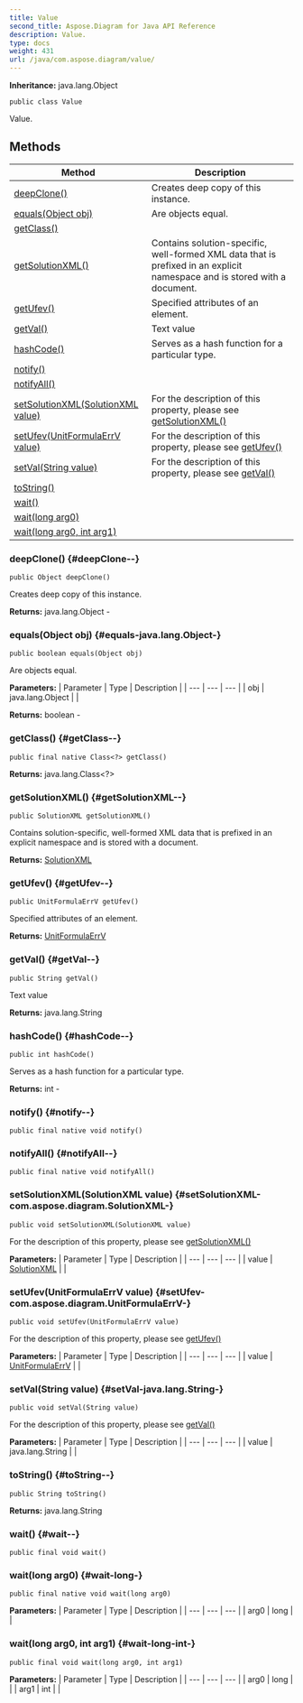```yaml
---
title: Value
second_title: Aspose.Diagram for Java API Reference
description: Value.
type: docs
weight: 431
url: /java/com.aspose.diagram/value/
---
```


**Inheritance:**
java.lang.Object
```
public class Value
```

Value.
## Methods

| Method | Description |
| --- | --- |
| [deepClone()](#deepClone--) | Creates deep copy of this instance. |
| [equals(Object obj)](#equals-java.lang.Object-) | Are objects equal. |
| [getClass()](#getClass--) |  |
| [getSolutionXML()](#getSolutionXML--) | Contains solution-specific, well-formed XML data that is prefixed in an explicit namespace and is stored with a document. |
| [getUfev()](#getUfev--) | Specified attributes of an element. |
| [getVal()](#getVal--) | Text value |
| [hashCode()](#hashCode--) | Serves as a hash function for a particular type. |
| [notify()](#notify--) |  |
| [notifyAll()](#notifyAll--) |  |
| [setSolutionXML(SolutionXML value)](#setSolutionXML-com.aspose.diagram.SolutionXML-) | For the description of this property, please see [getSolutionXML()](../../com.aspose.diagram/value\#getSolutionXML--) |
| [setUfev(UnitFormulaErrV value)](#setUfev-com.aspose.diagram.UnitFormulaErrV-) | For the description of this property, please see [getUfev()](../../com.aspose.diagram/value\#getUfev--) |
| [setVal(String value)](#setVal-java.lang.String-) | For the description of this property, please see [getVal()](../../com.aspose.diagram/value\#getVal--) |
| [toString()](#toString--) |  |
| [wait()](#wait--) |  |
| [wait(long arg0)](#wait-long-) |  |
| [wait(long arg0, int arg1)](#wait-long-int-) |  |
### deepClone() {#deepClone--}
```
public Object deepClone()
```


Creates deep copy of this instance.

**Returns:**
java.lang.Object - 
### equals(Object obj) {#equals-java.lang.Object-}
```
public boolean equals(Object obj)
```


Are objects equal.

**Parameters:**
| Parameter | Type | Description |
| --- | --- | --- |
| obj | java.lang.Object |  |

**Returns:**
boolean - 
### getClass() {#getClass--}
```
public final native Class<?> getClass()
```




**Returns:**
java.lang.Class<?>
### getSolutionXML() {#getSolutionXML--}
```
public SolutionXML getSolutionXML()
```


Contains solution-specific, well-formed XML data that is prefixed in an explicit namespace and is stored with a document.

**Returns:**
[SolutionXML](../../com.aspose.diagram/solutionxml)
### getUfev() {#getUfev--}
```
public UnitFormulaErrV getUfev()
```


Specified attributes of an element.

**Returns:**
[UnitFormulaErrV](../../com.aspose.diagram/unitformulaerrv)
### getVal() {#getVal--}
```
public String getVal()
```


Text value

**Returns:**
java.lang.String
### hashCode() {#hashCode--}
```
public int hashCode()
```


Serves as a hash function for a particular type.

**Returns:**
int - 
### notify() {#notify--}
```
public final native void notify()
```




### notifyAll() {#notifyAll--}
```
public final native void notifyAll()
```




### setSolutionXML(SolutionXML value) {#setSolutionXML-com.aspose.diagram.SolutionXML-}
```
public void setSolutionXML(SolutionXML value)
```


For the description of this property, please see [getSolutionXML()](../../com.aspose.diagram/value\#getSolutionXML--)

**Parameters:**
| Parameter | Type | Description |
| --- | --- | --- |
| value | [SolutionXML](../../com.aspose.diagram/solutionxml) |  |

### setUfev(UnitFormulaErrV value) {#setUfev-com.aspose.diagram.UnitFormulaErrV-}
```
public void setUfev(UnitFormulaErrV value)
```


For the description of this property, please see [getUfev()](../../com.aspose.diagram/value\#getUfev--)

**Parameters:**
| Parameter | Type | Description |
| --- | --- | --- |
| value | [UnitFormulaErrV](../../com.aspose.diagram/unitformulaerrv) |  |

### setVal(String value) {#setVal-java.lang.String-}
```
public void setVal(String value)
```


For the description of this property, please see [getVal()](../../com.aspose.diagram/value\#getVal--)

**Parameters:**
| Parameter | Type | Description |
| --- | --- | --- |
| value | java.lang.String |  |

### toString() {#toString--}
```
public String toString()
```




**Returns:**
java.lang.String
### wait() {#wait--}
```
public final void wait()
```




### wait(long arg0) {#wait-long-}
```
public final native void wait(long arg0)
```




**Parameters:**
| Parameter | Type | Description |
| --- | --- | --- |
| arg0 | long |  |

### wait(long arg0, int arg1) {#wait-long-int-}
```
public final void wait(long arg0, int arg1)
```




**Parameters:**
| Parameter | Type | Description |
| --- | --- | --- |
| arg0 | long |  |
| arg1 | int |  |

